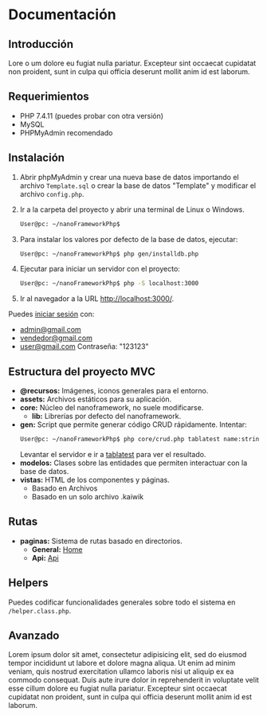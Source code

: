  
# Documentación

## Introducción
Lore o um dolore eu fugiat nulla pariatur. Excepteur sint occaecat cupidatat non proident, sunt in culpa qui officia deserunt mollit anim id est laborum.

## Requerimientos
- PHP 7.4.11 (puedes probar con otra versión)
- MySQL
- PHPMyAdmin recomendado

## Instalación
1. Abrir phpMyAdmin y crear una nueva base de datos importando el archivo `Template.sql` o crear la base de datos "Template" y modificar el archivo `config.php`.
2. Ir a la carpeta del proyecto y abrir una terminal de Linux o Windows.
   ```bash
   User@pc: ~/nanoFrameworkPhp$
   ```

3. Para instalar los valores por defecto de la base de datos, ejecutar:
   ```bash
   User@pc: ~/nanoFrameworkPhp$ php gen/installdb.php
   ```

4. Ejecutar para iniciar un servidor con el proyecto:
   ```bash
   User@pc: ~/nanoFrameworkPhp$ php -S localhost:3000
   ```

5. Ir al navegador a la URL [http://localhost:3000/](http://localhost:3000/).

Puedes [iniciar sesión](/ingresar) con:
- admin@gmail.com
- vendedor@gmail.com
- user@gmail.com
Contraseña: "123123"

## Estructura del proyecto MVC
- **@recursos:** Imágenes, iconos generales para el entorno.
- **assets:** Archivos estáticos para su aplicación.
- **core:** Núcleo del nanoframework, no suele modificarse.
  - **lib:** Librerías por defecto del nanoframework.
- **gen:** Script que permite generar código CRUD rápidamente. Intentar:
   ```bash
   User@pc: ~/nanoFrameworkPhp$ php core/crud.php tablatest name:string edad:int
   ```
   Levantar el servidor e ir a [tablatest](/panel/tablatest) para ver el resultado.
- **modelos:** Clases sobre las entidades que permiten interactuar con la base de datos.
- **vistas:** HTML de los componentes y páginas.
  - Basado en Archivos
  - Basado en un solo archivo .kaiwik

## Rutas
- **paginas:** Sistema de rutas basado en directorios.
  - **General:** [Home](/)
  - **Api:** [Api](/api)

## Helpers
Puedes codificar funcionalidades generales sobre todo el sistema en `/helper.class.php`.

## Avanzado
Lorem ipsum dolor sit amet, consectetur adipisicing elit, sed do eiusmod tempor incididunt ut labore et dolore magna aliqua. Ut enim ad minim veniam, quis nostrud exercitation ullamco laboris nisi ut aliquip ex ea commodo consequat. Duis aute irure dolor in reprehenderit in voluptate velit esse cillum dolore eu fugiat nulla pariatur. Excepteur sint occaecat cupidatat non proident, sunt in culpa qui officia deserunt mollit anim id est laborum. 